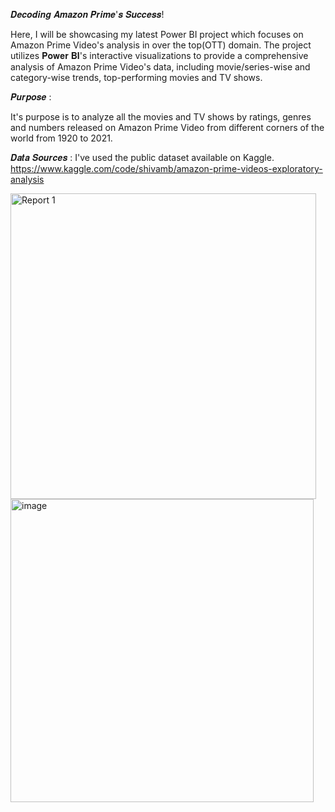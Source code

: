 𝑫𝒆𝒄𝒐𝒅𝒊𝒏𝒈 𝑨𝒎𝒂𝒛𝒐𝒏 𝑷𝒓𝒊𝒎𝒆'𝒔 𝑺𝒖𝒄𝒄𝒆𝒔𝒔! 

Here, I will be showcasing my latest Power BI project which focuses on Amazon Prime Video's analysis in over the top(OTT) domain. 
The project utilizes 𝐏𝐨𝐰𝐞𝐫 𝐁𝐈's interactive visualizations to provide a comprehensive analysis of Amazon Prime Video's data, including movie/series-wise and category-wise trends, top-performing movies and TV shows.

𝑷𝒖𝒓𝒑𝒐𝒔𝒆 : 

It's purpose is to analyze all the movies and TV shows by ratings, genres and numbers released on Amazon Prime Video from different corners of the world from 1920 to 2021.

𝑫𝒂𝒕𝒂 𝑺𝒐𝒖𝒓𝒄𝒆𝒔 : I've used the public dataset available on Kaggle.
https://www.kaggle.com/code/shivamb/amazon-prime-videos-exploratory-analysis

<img width="489" alt="Report 1" src="https://github.com/Harshali-Awakirkar/Amazon-Prime-Analysis/assets/147408353/79865174-d2cb-423a-9324-eef1c34d2680">

<img width="485" alt="image" src="https://github.com/Harshali-Awakirkar/Amazon-Prime-Analysis/assets/147408353/3b94121c-e80d-408f-baa2-8a72b20e521c">



